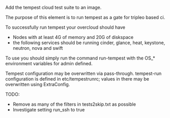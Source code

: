 Add the tempest cloud test suite to an image.

The purpose of this element is to run tempest as a gate for tripleo based ci.

To successfully run tempest your overcloud should have
* Nodes with at least 4G of memory and 20G of diskspace
* the following services should be running
  cinder, glance, heat, keystone, neutron, nova and swift

To use you should simply run the command run-tempest with the
OS_* environment variables for admin defined.

Tempest configuration may be overwritten via pass-through.
tempest-run configuration is defined in etc/tempestrunrc; values in there
may be overwritten using ExtraConfig.

TODO:
* Remove as many of the filters in tests2skip.txt as possible
* Investigate setting run_ssh to true
